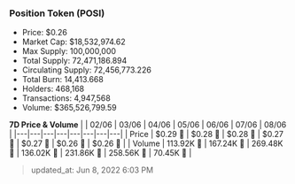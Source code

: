 
  ### Position Token (POSI)
  - Price: $0.26
  - Market Cap: $18,532,974.62
  - Max Supply: 100,000,000
  - Total Supply: 72,471,186.894
  - Circulating Supply: 72,456,773.226
  - Total Burn: 14,413.668
  - Holders: 468,168
  - Transactions: 4,947,568
  - Volume: $365,526,799.59

  **7D Price & Volume**
  | | 02&#x2F;06 | 03&#x2F;06 | 04&#x2F;06 | 05&#x2F;06 | 06&#x2F;06 | 07&#x2F;06 | 08&#x2F;06 |
  |---|---|---|---|---|---|---|---|
  | Price | $0.29 🔻 | $0.28 🔻 | $0.28 🔻 | $0.27 🔻 | $0.27 🔻 | $0.26 🔻 | $0.26 🔻 |
  | Volume | 113.92K 🔻 | 167.24K 🚀 | 269.48K 🚀 | 136.02K 🔻 | 231.86K 🚀 | 258.56K 🚀 | 70.45K 🔻 |

  > updated_at: Jun 8, 2022 6:03 PM
